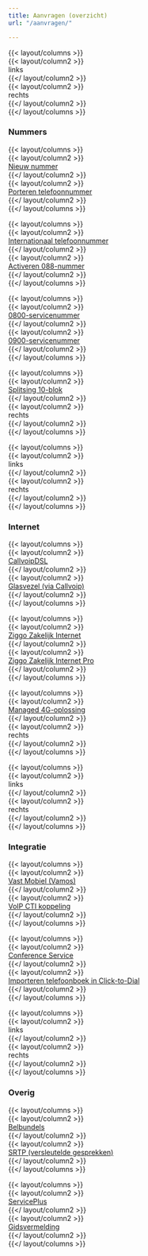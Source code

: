 ```yaml
---
title: Aanvragen (overzicht)
url: "/aanvragen/"

---
```

{{< layout/columns >}}  
 {{< layout/column2 >}}  
 links  
 {{</ layout/column2 >}}  
 {{< layout/column2 >}}  
 rechts  
 {{</ layout/column2 >}}  
{{</ layout/columns >}}

### Nummers

{{< layout/columns >}}  
 {{< layout/column2 >}}  
[Nieuw nummer](/aanvragen/nummer/)  
 {{</ layout/column2 >}}  
 {{< layout/column2 >}}  
[Porteren telefoonnummer](/aanvragen/portering/)  
 {{</ layout/column2 >}}  
{{</ layout/columns >}}

{{< layout/columns >}}  
 {{< layout/column2 >}}  
[Internationaal telefoonnummer](https://www.callvoip.nl/aanvragen/internationaal-nummer/)  
 {{</ layout/column2 >}}  
 {{< layout/column2 >}}  
[Activeren 088-nummer](/aanvragen/088-blok-activatie/)  
 {{</ layout/column2 >}}  
{{</ layout/columns >}}

{{< layout/columns >}}  
 {{< layout/column2 >}}  
[0800-servicenummer](/aanvragen/0800-activatie/)  
 {{</ layout/column2 >}}  
 {{< layout/column2 >}}  
[0900-servicenummer](/aanvragen/0900-activatie/)  
 {{</ layout/column2 >}}  
{{</ layout/columns >}}

{{< layout/columns >}}  
 {{< layout/column2 >}}  
[Splitsing 10-blok](/aanvragen/splitsing-10-blok/)  
 {{</ layout/column2 >}}  
 {{< layout/column2 >}}  
 rechts  
 {{</ layout/column2 >}}  
{{</ layout/columns >}}

{{< layout/columns >}}  
 {{< layout/column2 >}}  
 links  
 {{</ layout/column2 >}}  
 {{< layout/column2 >}}  
 rechts  
 {{</ layout/column2 >}}  
{{</ layout/columns >}}

### Internet

{{< layout/columns >}}  
 {{< layout/column2 >}}  
[CallvoipDSL](https://www.callvoip.nl/download/callvoip/callvoip-adsl-vdsl_aanvraagformulier.pdf)  
 {{</ layout/column2 >}}  
 {{< layout/column2 >}}  
[Glasvezel (via Callvoip)](http://www.simmpl.nl/downloads/callvoip_ftth_aanvraagformulier.pdf)  
 {{</ layout/column2 >}}  
{{</ layout/columns >}}

{{< layout/columns >}}  
 {{< layout/column2 >}}  
[Ziggo Zakelijk Internet](https://www.callvoip.nl/download/callvoip/callvoip_aanvraagformulier_ziggo-connect-zzp.pdf)  
 {{</ layout/column2 >}}  
 {{< layout/column2 >}}  
[Ziggo Zakelijk Internet Pro](https://www.callvoip.nl/download/callvoip/callvoip_aanvraagformulier_ziggo-connect-mkb.pdf)  
 {{</ layout/column2 >}}  
{{</ layout/columns >}}

{{< layout/columns >}}  
 {{< layout/column2 >}}  
[Managed 4G-oplossing](/aanvragen/managed-4g/)  
 {{</ layout/column2 >}}  
 {{< layout/column2 >}}  
 rechts  
 {{</ layout/column2 >}}  
{{</ layout/columns >}}

{{< layout/columns >}}  
 {{< layout/column2 >}}  
 links  
 {{</ layout/column2 >}}  
 {{< layout/column2 >}}  
 rechts  
 {{</ layout/column2 >}}  
{{</ layout/columns >}}

### Integratie

{{< layout/columns >}}  
 {{< layout/column2 >}}  
[Vast Mobiel (Vamos)](/aanvragen/vamos/)  
 {{</ layout/column2 >}}  
 {{< layout/column2 >}}  
[VoIP CTI koppeling](/aanvragen/voip-cti/)  
 {{</ layout/column2 >}}  
{{</ layout/columns >}}

{{< layout/columns >}}  
 {{< layout/column2 >}}  
[Conference Service](/aanvragen/conference/)  
 {{</ layout/column2 >}}  
 {{< layout/column2 >}}  
[Importeren telefoonboek in Click-to-Dial](/aanvragen/gidsvermelding/)  
 {{</ layout/column2 >}}  
{{</ layout/columns >}}

{{< layout/columns >}}  
 {{< layout/column2 >}}  
 links  
 {{</ layout/column2 >}}  
 {{< layout/column2 >}}  
 rechts  
 {{</ layout/column2 >}}  
{{</ layout/columns >}}

### Overig

{{< layout/columns >}}  
 {{< layout/column2 >}}  
[Belbundels](/aanvragen/belbundel/)  
 {{</ layout/column2 >}}  
 {{< layout/column2 >}}  
[SRTP (versleutelde gesprekken)](/aanvragen/srtp/)  
 {{</ layout/column2 >}}  
{{</ layout/columns >}}

{{< layout/columns >}}  
 {{< layout/column2 >}}  
[ServicePlus](/aanvragen/serviceplus/)  
 {{</ layout/column2 >}}  
 {{< layout/column2 >}}  
[Gidsvermelding](/aanvragen/gidsvermelding/)  
 {{</ layout/column2 >}}  
{{</ layout/columns >}}
